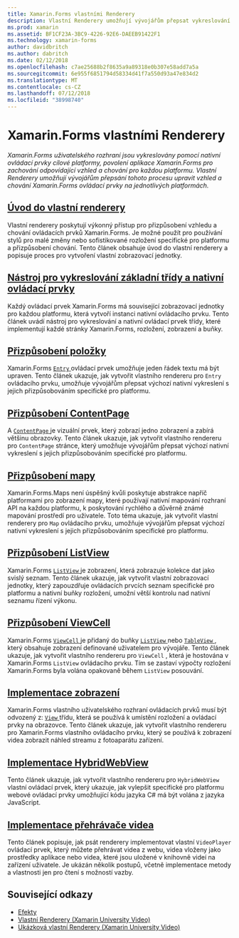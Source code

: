 ```yaml
---
title: Xamarin.Forms vlastními Renderery
description: Vlastní Renderery umožňují vývojářům přepsat vykreslování nativní ovládací prvky na jednotlivých platformách, chcete-li upravit vzhled a chování ovládacích prvků Xamarin.Forms.
ms.prod: xamarin
ms.assetid: BF1CF23A-3BC9-4226-92E6-DAEEB91422F1
ms.technology: xamarin-forms
author: davidbritch
ms.author: dabritch
ms.date: 02/12/2018
ms.openlocfilehash: c7ae25688b2f8635a9a89318e0b307e58add7a5a
ms.sourcegitcommit: 6e955f6851794d58334d41f7a550d93a47e834d2
ms.translationtype: MT
ms.contentlocale: cs-CZ
ms.lasthandoff: 07/12/2018
ms.locfileid: "38998740"
---
```

# <a name="xamarinforms-custom-renderers"></a>Xamarin.Forms vlastními Renderery

_Xamarin.Forms uživatelského rozhraní jsou vykreslovány pomocí nativní ovládací prvky cílové platformy, povolení aplikace Xamarin.Forms pro zachování odpovídající vzhled a chování pro každou platformu. Vlastní Renderery umožňují vývojářům přepsání tohoto procesu upravit vzhled a chování Xamarin.Forms ovládací prvky na jednotlivých platformách._

## <a name="introduction-to-custom-renderersintroductionmd"></a>[Úvod do vlastní renderery](introduction.md)

Vlastní renderery poskytují výkonný přístup pro přizpůsobení vzhledu a chování ovládacích prvků Xamarin.Forms. Je možné použít pro používání stylů pro malé změny nebo sofistikované rozložení specifické pro platformu a přizpůsobení chování. Tento článek obsahuje úvod do vlastní renderery a popisuje proces pro vytvoření vlastní zobrazovací jednotky.

## <a name="renderer-base-classes-and-native-controlsrenderersmd"></a>[Nástroj pro vykreslování základní třídy a nativní ovládací prvky](renderers.md)

Každý ovládací prvek Xamarin.Forms má související zobrazovací jednotky pro každou platformu, která vytvoří instanci nativní ovládacího prvku. Tento článek uvádí nástroj pro vykreslování a nativní ovládací prvek třídy, které implementují každé stránky Xamarin.Forms, rozložení, zobrazení a buňky.

## <a name="customizing-an-entryentrymd"></a>[Přizpůsobení položky](entry.md)

Xamarin.Forms [ `Entry` ](xref:Xamarin.Forms.Entry) ovládací prvek umožňuje jeden řádek textu má být upraven. Tento článek ukazuje, jak vytvořit vlastního rendereru pro `Entry` ovládacího prvku, umožňuje vývojářům přepsat výchozí nativní vykreslení s jejich přizpůsobováním specifické pro platformu.

## <a name="customizing-a-contentpagecontentpagemd"></a>[Přizpůsobení ContentPage](contentpage.md)

A [ `ContentPage` ](xref:Xamarin.Forms.ContentPage) je vizuální prvek, který zobrazí jedno zobrazení a zabírá většinu obrazovky. Tento článek ukazuje, jak vytvořit vlastního rendereru pro `ContentPage` stránce, který umožňuje vývojářům přepsat výchozí nativní vykreslení s jejich přizpůsobováním specifické pro platformu.

## <a name="customizing-a-mapmapindexmd"></a>[Přizpůsobení mapy](map/index.md)

Xamarin.Forms.Maps není úspěšný kvůli poskytuje abstrakce napříč platformami pro zobrazení mapy, které používají nativní mapování rozhraní API na každou platformu, k poskytování rychlého a důvěrně známé mapování prostředí pro uživatele. Toto téma ukazuje, jak vytvořit vlastní renderery pro `Map` ovládacího prvku, umožňuje vývojářům přepsat výchozí nativní vykreslení s jejich přizpůsobováním specifické pro platformu.

## <a name="customizing-a-listviewlistviewmd"></a>[Přizpůsobení ListView](listview.md)

Xamarin.Forms [ `ListView` ](xref:Xamarin.Forms.ListView) je zobrazení, která zobrazuje kolekce dat jako svislý seznam. Tento článek ukazuje, jak vytvořit vlastní zobrazovací jednotky, který zapouzdřuje ovládacích prvcích seznam specifické pro platformu a nativní buňky rozložení, umožní větší kontrolu nad nativní seznamu řízení výkonu.

## <a name="customizing-a-viewcellviewcellmd"></a>[Přizpůsobení ViewCell](viewcell.md)

Xamarin.Forms [ `ViewCell` ](xref:Xamarin.Forms.ViewCell) je přidaný do buňky [ `ListView` ](xref:Xamarin.Forms.ListView) nebo [ `TableView` ](xref:Xamarin.Forms.TableView), který obsahuje zobrazení definované uživatelem pro vývojáře. Tento článek ukazuje, jak vytvořit vlastního rendereru pro `ViewCell` , která je hostována v Xamarin.Forms `ListView` ovládacího prvku. Tím se zastaví výpočty rozložení Xamarin.Forms byla volána opakovaně během `ListView` posouvání.

## <a name="implementing-a-viewviewmd"></a>[Implementace zobrazení](view.md)

Xamarin.Forms vlastního uživatelského rozhraní ovládacích prvků musí být odvozený z: [ `View` ](xref:Xamarin.Forms.View) třídu, která se používá k umístění rozložení a ovládací prvky na obrazovce. Tento článek ukazuje, jak vytvořit vlastního rendereru pro Xamarin.Forms vlastního ovládacího prvku, který se používá k zobrazení videa zobrazit náhled streamu z fotoaparátu zařízení.

## <a name="implementing-a-hybridwebviewhybridwebviewmd"></a>[Implementace HybridWebView](hybridwebview.md)

Tento článek ukazuje, jak vytvořit vlastního rendereru pro `HybridWebView` vlastní ovládací prvek, který ukazuje, jak vylepšit specifické pro platformu webové ovládací prvky umožňující kódu jazyka C# má být volána z jazyka JavaScript.

## <a name="implementing-a-video-playervideo-playerindexmd"></a>[Implementace přehrávače videa](video-player/index.md)

Tento článek popisuje, jak psát renderery implementovat vlastní `VideoPlayer` ovládací prvek, který můžete přehrávat videa z webu, videa vloženy jako prostředky aplikace nebo videa, které jsou uložené v knihovně videí na zařízení uživatele. Je ukázán několik postupů, včetně implementace metody a vlastnosti jen pro čtení s možností vazby.


## <a name="related-links"></a>Související odkazy

- [Efekty](~/xamarin-forms/app-fundamentals/effects/index.md)
- [Vlastní Renderery (Xamarin University Video)](https://developer.xamarin.com/videos/cross-platform/xamarinforms-custom-renderers/)
- [Ukázková vlastní Renderery (Xamarin University Video)](http://bit.ly/xf-customrenderer)
